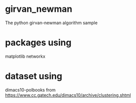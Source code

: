 # girvan_newman
The python girvan-newman algorithm sample

# packages using
matplotlib
networkx

# dataset using
dimacs10-polbooks from https://www.cc.gatech.edu/dimacs10/archive/clustering.shtml

